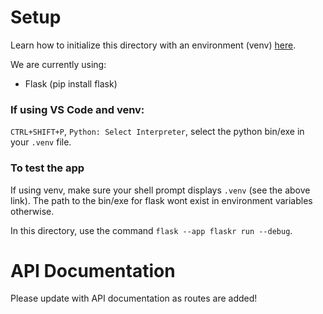 # Setup

Learn how to initialize this directory with an environment (venv) [here](https://flask.palletsprojects.com/en/3.0.x/installation/).

We are currently using: 
- Flask (pip install flask)

### If using VS Code and venv:
`CTRL+SHIFT+P`, `Python: Select Interpreter`, select the python bin/exe in your `.venv` file.

### To test the app
If using venv, make sure your shell prompt displays `.venv` (see the above link). The path to the bin/exe for flask wont exist in environment variables otherwise.

In this directory, use the command `flask --app flaskr run --debug`.

# API Documentation

Please update with API documentation as routes are added!